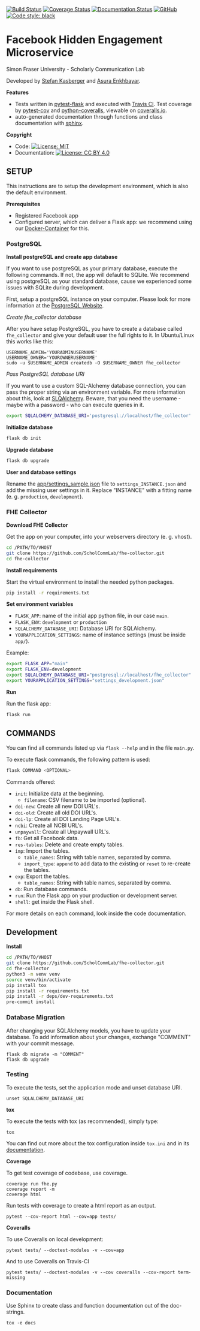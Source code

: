 [![Build Status](https://travis-ci.org/ScholCommLab/fhe-collector.svg?branch=master)](https://travis-ci.org/ScholCommLab/fhe-collector) [![Coverage Status](https://coveralls.io/repos/github/ScholCommLab/fhe-collector/badge.svg?branch=master)](https://coveralls.io/github/ScholCommLab/fhe-collector?branch=master) [![Documentation Status](https://readthedocs.org/projects/fhe-collector/badge/?version=latest)](https://fhe-collector.readthedocs.io/en/latest/) [![GitHub](https://img.shields.io/github/license/ScholCommLab/fhe-collector.svg)](https://opensource.org/licenses/MIT) [![Code style: black](https://img.shields.io/badge/code%20style-black-000000.svg)](https://github.com/psf/black)

# Facebook Hidden Engagement Microservice

Simon Fraser University - Scholarly Communication Lab

Developed by [Stefan Kasberger](http://stefankasberger.at) and [Asura Enkhbayar](https://github.com/Bubblbu).

**Features**

* Tests written in [pytest-flask](http://pytest-flask.readthedocs.io/) and executed with [Travis CI](https://travis-ci.org/ScholCommLab/fhe-collector). Test coverage by [pytest-cov](https://pypi.org/project/pytest-cov/) and [python-coveralls](https://github.com/z4r/python-coveralls), viewable on [coveralls.io](https://coveralls.io/github/ScholCommLab/fhe-collector?branch=master).
* auto-generated documentation through functions and class documentation with [sphinx](http://www.sphinx-doc.org/).

**Copyright**

* Code:  [![License: MIT](https://img.shields.io/badge/License-MIT-yellow.svg)](https://opensource.org/licenses/MIT)
* Documentation:  [![License: CC BY 4.0](https://licensebuttons.net/l/by/4.0/80x15.png)](https://creativecommons.org/licenses/by/4.0/)

## SETUP

This instructions are to setup the development environment, which is also the default environment.

**Prerequisites**

* Registered Facebook app
* Configured server, which can deliver a Flask app: we recommend using our [Docker-Container](https://github.com/skasberger/docker_fhe-collector) for this.

### PostgreSQL

**Install postgreSQL and create app database**

If you want to use postgreSQL as your primary database, execute the following commands. If not, the app will default to SQLite. We recommend using postgreSQL as your standard database, cause we experienced some issues with SQLite during development.

First, setup a postgreSQL instance on your computer. Please look for more information at the [PostgreSQL Website](https://www.postgresql.org).

*Create fhe_collector database*

After you have setup PostgreSQL, you have to create a database called `fhe_collector` and give your default user the full rights to it. In Ubuntu/Linux this works like this:
```
USERNAME_ADMIN='YOURADMINUSERNAME'
USERNAME_OWNER='YOUROWNERUSERNAME'
sudo -u $USERNAME_ADMIN createdb -O $USERNAME_OWNER fhe_collector
```

*Pass PostgreSQL database URI*

If you want to use a custom SQL-Alchemy database connection, you can pass the proper string via an environment variable. For more information about this, look at [SLQAlchemy](https://www.sqlalchemy.org/). Beware, that you need the username - maybe with a password - who can execute queries in it.

```bash
export SQLALCHEMY_DATABASE_URI='postgresql://localhost/fhe_collector'
```

**Initialize database**

```bash
flask db init
```

**Upgrade database**

```bash
flask db upgrade
```

**User and database settings**

Rename the [app/settings_sample.json](app/settings_sample.json) file to `settings_INSTANCE.json` and add the missing user settings in it. Replace "INSTANCE" with a fitting name (e. g. `production`, `development`).

### FHE Collector

**Download FHE Collector**

Get the app on your computer, into your webservers directory (e. g. vhost).

```bash
cd /PATH/TO/VHOST
git clone https://github.com/ScholCommLab/fhe-collector.git
cd fhe-collector
```

**Install requirements**

Start the virtual environment to install the needed python packages.

```bash
pip install -r requirements.txt
```

**Set environment variables**

* `FLASK_APP`: name of the initial app python file, in our case `main`.
* `FLASK_ENV`: `development` or `production`
* `SQLALCHEMY_DATABASE_URI`: Database URI for SQLAlchemy.
* `YOURAPPLICATION_SETTINGS`: name of instance settings (must be inside `app/`).

Example:

```bash
export FLASK_APP="main"
export FLASK_ENV=development
export SQLALCHEMY_DATABASE_URI="postgresql://localhost/fhe_collector"
export YOURAPPLICATION_SETTINGS="settings_development.json"
```

**Run**

Run the flask app:

```bash
flask run
```

## COMMANDS

You can find all commands listed up via `flask --help` and in the file `main.py`.

To execute flask commands, the following pattern is used:

```bash
flask COMMAND <OPTIONAL>
```

Commands offered:

* `init`: Initialize data at the beginning.
  * `filename`: CSV filename to be imported (optional).
* `doi-new`: Create all new DOI URL's.
* `doi-old`: Create all old DOI URL's.
* `doi-lp`: Create all DOI Landing Page URL's.
* `ncbi`: Create all NCBI URL's.
* `unpaywall`: Create all Unpaywall URL's.
* `fb`: Get all Facebook data.
* `res-tables`: Delete and create empty tables.
* `imp`: Import the tables.
  * `table_names`: String with table names, separated by comma.
  * `import_type`: `append` to add data to the existing or `reset` to re-create the tables.
* `exp`: Export the tables.
  * `table_names`: String with table names, separated by comma.
* `db`: Run database commands.
* `run`: Run the Flask app on your production or development server.
* `shell`: get inside the Flask shell.

For more details on each command, look inside the code documentation.

## Development

**Install**

```bash
cd /PATH/TO/VHOST
git clone https://github.com/ScholCommLab/fhe-collector.git
cd fhe-collector
python3 -m venv venv
source venv/bin/activate
pip install tox
pip install -r requirements.txt
pip install -r deps/dev-requirements.txt
pre-commit install
```

### Database Migration

After changing your SQLAlchemy models, you have to update your database. To add information about your changes, exchange "COMMENT" with your commit message.

```
flask db migrate -m "COMMENT"
flask db upgrade
```

### Testing

To execute the tests, set the application mode and unset database URI.

```
unset SQLALCHEMY_DATABASE_URI
```

**tox**

To execute the tests with tox (as recommended), simply type:
```
tox
```

You can find out more about the tox configuration inside `tox.ini` and in its [documentation](https://tox.readthedocs.io).

**Coverage**

To get test coverage of codebase, use coverage.

```
coverage run fhe.py
coverage report -m
coverage html
```

Run tests with coverage to create a html report as an output.

```
pytest --cov-report html --cov=app tests/
```
**Coveralls**

To use Coveralls on local development:
```
pytest tests/ --doctest-modules -v --cov=app
```

And to use Coveralls on Travis-CI
```
pytest tests/ --doctest-modules -v --cov coveralls --cov-report term-missing
```

### Documentation

Use Sphinx to create class and function documentation out of the doc-strings.

```
tox -e docs
```
